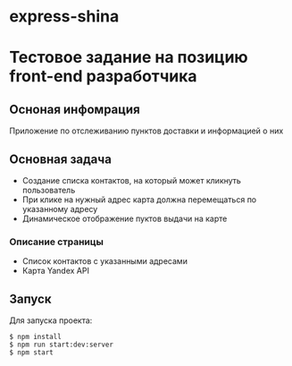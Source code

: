 # express-shina
# Тестовое задание на позицию front-end разработчика

## Осноная инфомрация

Приложение по отслеживанию пунктов доставки и информацией о них

## Основная задача

- Создание списка контактов, на который может кликнуть пользователь
- При клике на нужный адрес карта должна перемещаться по указанному адресу
- Динамическое отображение пуктов выдачи на карте

### Описание страницы 

- Список контактов с указанными адресами
- Карта Yandex API

## Запуск

Для запуска проекта:

```
$ npm install
$ npm run start:dev:server
$ npm start
```

